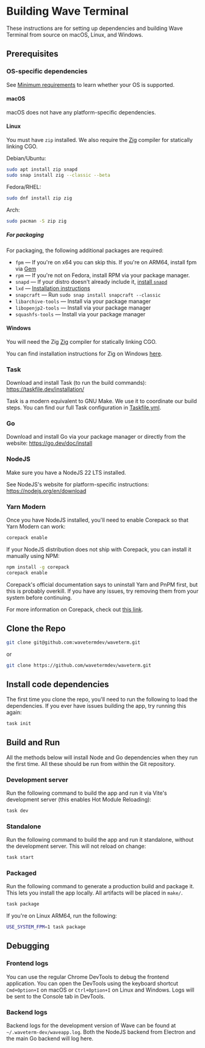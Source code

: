 # Building Wave Terminal

These instructions are for setting up dependencies and building Wave Terminal from source on macOS, Linux, and Windows.

## Prerequisites

### OS-specific dependencies

See [Minimum requirements](README.md#minimum-requirements) to learn whether your OS is supported.

#### macOS

macOS does not have any platform-specific dependencies.

#### Linux

You must have `zip` installed. We also require the [Zig](https://ziglang.org/) compiler for statically linking CGO.

Debian/Ubuntu:

```sh
sudo apt install zip snapd
sudo snap install zig --classic --beta
```

Fedora/RHEL:

```sh
sudo dnf install zip zig
```

Arch:

```sh
sudo pacman -S zip zig
```

##### For packaging

For packaging, the following additional packages are required:

- `fpm` &mdash; If you're on x64 you can skip this. If you're on ARM64, install fpm via [Gem](https://rubygems.org/gems/fpm)
- `rpm` &mdash; If you're not on Fedora, install RPM via your package manager.
- `snapd` &mdash; If your distro doesn't already include it, [install `snapd`](https://snapcraft.io/docs/installing-snapd)
- `lxd` &mdash; [Installation instructions](https://canonical.com/lxd/install)
- `snapcraft` &mdash; Run `sudo snap install snapcraft --classic`
- `libarchive-tools` &mdash; Install via your package manager
- `libopenjp2-tools` &mdash; Install via your package manager
- `squashfs-tools` &mdash; Install via your package manager

#### Windows

You will need the Zig [Zig](https://ziglang.org/) compiler for statically linking CGO.

You can find installation instructions for Zig on Windows [here](https://ziglang.org/learn/getting-started/#managers).

### Task

Download and install Task (to run the build commands): https://taskfile.dev/installation/

Task is a modern equivalent to GNU Make. We use it to coordinate our build steps. You can find our full Task configuration in [Taskfile.yml](Taskfile.yml).

### Go

Download and install Go via your package manager or directly from the website: https://go.dev/doc/install

### NodeJS

Make sure you have a NodeJS 22 LTS installed.

See NodeJS's website for platform-specific instructions: https://nodejs.org/en/download

### Yarn Modern

Once you have NodeJS installed, you'll need to enable Corepack so that Yarn Modern can work:

```sh
corepack enable
```

If your NodeJS distribution does not ship with Corepack, you can install it manually using NPM:

```sh
npm install -g corepack
corepack enable
```

Corepack's official documentation says to uninstall Yarn and PnPM first, but this is probably overkill. If you have any issues, try removing them from your system before continuing.

For more information on Corepack, check out [this link](https://yarnpkg.com/corepack).

## Clone the Repo

```sh
git clone git@github.com:wavetermdev/waveterm.git
```

or

```sh
git clone https://github.com/wavetermdev/waveterm.git
```

## Install code dependencies

The first time you clone the repo, you'll need to run the following to load the dependencies. If you ever have issues building the app, try running this again:

```sh
task init
```

## Build and Run

All the methods below will install Node and Go dependencies when they run the first time. All these should be run from within the Git repository.

### Development server

Run the following command to build the app and run it via Vite's development server (this enables Hot Module Reloading):

```sh
task dev
```

### Standalone

Run the following command to build the app and run it standalone, without the development server. This will not reload on change:

```sh
task start
```

### Packaged

Run the following command to generate a production build and package it. This lets you install the app locally. All artifacts will be placed in `make/`.

```sh
task package
```

If you're on Linux ARM64, run the following:

```sh
USE_SYSTEM_FPM=1 task package
```

## Debugging

### Frontend logs

You can use the regular Chrome DevTools to debug the frontend application. You can open the DevTools using the keyboard shortcut `Cmd+Option+I` on macOS or `Ctrl+Option+I` on Linux and Windows. Logs will be sent to the Console tab in DevTools.

### Backend logs

Backend logs for the development version of Wave can be found at `~/.waveterm-dev/waveapp.log`. Both the NodeJS backend from Electron and the main Go backend will log here.
